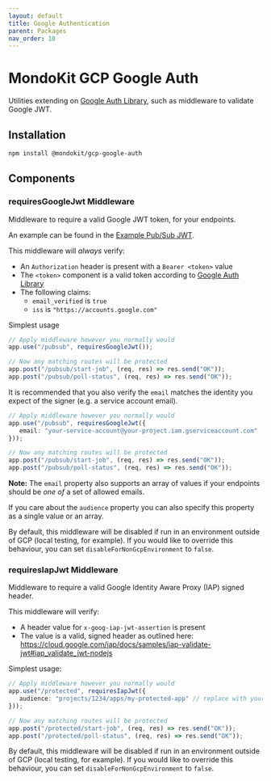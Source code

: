 ```yaml
---
layout: default
title: Google Authentication
parent: Packages
nav_order: 10
---
```


# MondoKit GCP Google Auth

Utilities extending on [Google Auth Library](https://github.com/googleapis/google-auth-library-nodejs#readme), such as middleware to validate Google JWT.

## Installation

```sh
npm install @mondokit/gcp-google-auth
```

## Components

### requiresGoogleJwt Middleware
Middleware to require a valid Google JWT token, for your endpoints. 

An example can be found in the [Example Pub/Sub JWT](https://cloud.google.com/pubsub/docs/push#jwt_format).

This middleware will _always_ verify:
 - An `Authorization` header is present with a `Bearer <token>` value
 - The `<token>` component is a valid token according to [Google Auth Library](https://github.com/googleapis/google-auth-library-nodejs#readme)
 - The following claims:
   - `email_verified` is `true`
   - `iss` is `"https://accounts.google.com"`

Simplest usage

```typescript
// Apply middleware however you normally would
app.use("/pubsub", requiresGoogleJwt());

// Now any matching routes will be protected
app.post("/pubsub/start-job", (req, res) => res.send("OK"));
app.post("/pubsub/poll-status", (req, res) => res.send("OK"));
```

It is recommended that you also verify the `email` matches the identity you expect of the signer (e.g. a service account email).

```typescript
// Apply middleware however you normally would
app.use("/pubsub", requiresGoogleJwt({
   email: "your-service-account@your-project.iam.gserviceaccount.com"
}));

// Now any matching routes will be protected
app.post("/pubsub/start-job", (req, res) => res.send("OK"));
app.post("/pubsub/poll-status", (req, res) => res.send("OK"));
```

**Note:** The `email` property also supports an array of values if your endpoints should be _one of_ a set of allowed emails.

If you care about the `audience` property you can also specify this property as a single value or an array.

By default, this middleware will be disabled if run in an environment outside of GCP (local testing, for example). If you would like to override
this behaviour, you can set `disableForNonGcpEnvironment` to `false`.


### requiresIapJwt Middleware
Middleware to require a valid Google Identity Aware Proxy (IAP) signed header.

This middleware will verify:
- A header value for `x-goog-iap-jwt-assertion` is present
- The value is a valid, signed header as outlined here: https://cloud.google.com/iap/docs/samples/iap-validate-jwt#iap_validate_jwt-nodejs

Simplest usage:

```typescript
// Apply middleware however you normally would
app.use("/protected", requiresIapJwt({
   audience: "projects/1234/apps/my-protected-app" // replace with your app's audience
}));

// Now any matching routes will be protected
app.post("/protected/start-job", (req, res) => res.send("OK"));
app.post("/protected/poll-status", (req, res) => res.send("OK"));
```

By default, this middleware will be disabled if run in an environment outside of GCP (local testing, for example). If you would like to override
this behaviour, you can set `disableForNonGcpEnvironment` to `false`.
